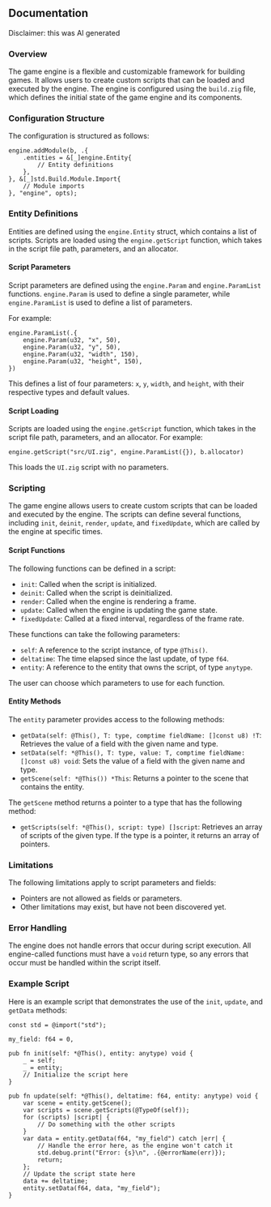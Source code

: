## Documentation

Disclaimer: this was AI generated

### Overview

The game engine is a flexible and customizable framework for building games. It allows users to create custom scripts that can be loaded and executed by the engine. The engine is configured using the `build.zig` file, which defines the initial state of the game engine and its components.

### Configuration Structure

The configuration is structured as follows:
```zig
engine.addModule(b, .{
    .entities = &[_]engine.Entity{
        // Entity definitions
    },
}, &[_]std.Build.Module.Import{
    // Module imports
}, "engine", opts);
```
### Entity Definitions

Entities are defined using the `engine.Entity` struct, which contains a list of scripts. Scripts are loaded using the `engine.getScript` function, which takes in the script file path, parameters, and an allocator.

#### Script Parameters

Script parameters are defined using the `engine.Param` and `engine.ParamList` functions. `engine.Param` is used to define a single parameter, while `engine.ParamList` is used to define a list of parameters.

For example:
```zig
engine.ParamList(.{
    engine.Param(u32, "x", 50),
    engine.Param(u32, "y", 50),
    engine.Param(u32, "width", 150),
    engine.Param(u32, "height", 150),
})
```
This defines a list of four parameters: `x`, `y`, `width`, and `height`, with their respective types and default values.

#### Script Loading

Scripts are loaded using the `engine.getScript` function, which takes in the script file path, parameters, and an allocator. For example:
```zig
engine.getScript("src/UI.zig", engine.ParamList({}), b.allocator)
```
This loads the `UI.zig` script with no parameters.

### Scripting

The game engine allows users to create custom scripts that can be loaded and executed by the engine. The scripts can define several functions, including `init`, `deinit`, `render`, `update`, and `fixedUpdate`, which are called by the engine at specific times.

#### Script Functions

The following functions can be defined in a script:

* `init`: Called when the script is initialized.
* `deinit`: Called when the script is deinitialized.
* `render`: Called when the engine is rendering a frame.
* `update`: Called when the engine is updating the game state.
* `fixedUpdate`: Called at a fixed interval, regardless of the frame rate.

These functions can take the following parameters:

* `self`: A reference to the script instance, of type `@This()`.
* `deltatime`: The time elapsed since the last update, of type `f64`.
* `entity`: A reference to the entity that owns the script, of type `anytype`.

The user can choose which parameters to use for each function.

#### Entity Methods

The `entity` parameter provides access to the following methods:

* `getData(self: @This(), T: type, comptime fieldName: []const u8) !T`: Retrieves the value of a field with the given name and type.
* `setData(self: *@This(), T: type, value: T, comptime fieldName: []const u8) void`: Sets the value of a field with the given name and type.
* `getScene(self: *@This()) *This`: Returns a pointer to the scene that contains the entity.

The `getScene` method returns a pointer to a type that has the following method:

* `getScripts(self: *@This(), script: type) []script`: Retrieves an array of scripts of the given type. If the type is a pointer, it returns an array of pointers.

### Limitations

The following limitations apply to script parameters and fields:

* Pointers are not allowed as fields or parameters.
* Other limitations may exist, but have not been discovered yet.

### Error Handling

The engine does not handle errors that occur during script execution. All engine-called functions must have a `void` return type, so any errors that occur must be handled within the script itself.

### Example Script

Here is an example script that demonstrates the use of the `init`, `update`, and `getData` methods:
```zig
const std = @import("std");

my_field: f64 = 0,

pub fn init(self: *@This(), entity: anytype) void {
    _ = self;
    _ = entity;
    // Initialize the script here
}

pub fn update(self: *@This(), deltatime: f64, entity: anytype) void {
    var scene = entity.getScene();
    var scripts = scene.getScripts(@TypeOf(self));
    for (scripts) |script| {
        // Do something with the other scripts
    }
    var data = entity.getData(f64, "my_field") catch |err| {
        // Handle the error here, as the engine won't catch it
        std.debug.print("Error: {s}\n", .{@errorName(err)});
        return;
    };
    // Update the script state here
    data += deltatime;
    entity.setData(f64, data, "my_field");
}
```
